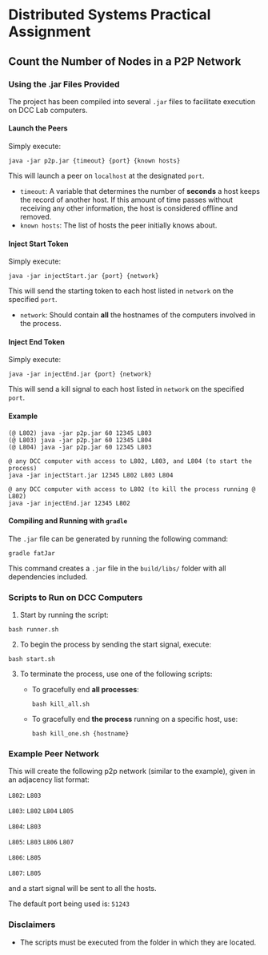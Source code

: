 # Distributed Systems Practical Assignment
## Count the Number of Nodes in a P2P Network

### Using the .jar Files Provided

The project has been compiled into several `.jar` files to facilitate execution on DCC Lab computers.

#### Launch the Peers

Simply execute:



```
java -jar p2p.jar {timeout} {port} {known hosts}
```


This will launch a peer on `localhost` at the designated `port`.

- `timeout`: A variable that determines the number of **seconds** a host keeps the record of another host. If this amount of time passes without receiving any other information, the host is considered offline and removed.
- `known hosts`: The list of hosts the peer initially knows about.

#### Inject Start Token

Simply execute:


```
java -jar injectStart.jar {port} {network}
```


This will send the starting token to each host listed in `network` on the specified `port`.

- `network`: Should contain **all** the hostnames of the computers involved in the process.

#### Inject End Token

Simply execute:



```
java -jar injectEnd.jar {port} {network}
```


This will send a kill signal to each host listed in `network` on the specified `port`.

#### Example


```
(@ L802) java -jar p2p.jar 60 12345 L803
(@ L803) java -jar p2p.jar 60 12345 L804
(@ L804) java -jar p2p.jar 60 12345 L803

@ any DCC computer with access to L802, L803, and L804 (to start the process)
java -jar injectStart.jar 12345 L802 L803 L804

@ any DCC computer with access to L802 (to kill the process running @ L802)
java -jar injectEnd.jar 12345 L802
```


#### Compiling and Running with `gradle`

The `.jar` file can be generated by running the following command:



```
gradle fatJar
```


This command creates a `.jar` file in the `build/libs/` folder with all dependencies included.

### Scripts to Run on DCC Computers

1. Start by running the script:



```
bash runner.sh
``` 


2. To begin the process by sending the start signal, execute:


```
bash start.sh
```

3. To terminate the process, use one of the following scripts:

   - To gracefully end **all processes**:

     ``` 
     bash kill_all.sh
     ```

   - To gracefully end **the process** running on a specific host, use:

     ``` 
     bash kill_one.sh {hostname}
     ```
     
### Example Peer Network

This will create the following p2p network (similar to the example), given in an adjacency list format:

```L802```: ```L803```

```L803```: ```L802``` ```L804``` ```L805```

```L804```: ```L803```

```L805```: ```L803``` ```L806``` ```L807```

```L806```: ```L805```

```L807```: ```L805```

and a start signal will be sent to all the hosts.

The default port being used is: `51243`

### Disclaimers

- The scripts must be executed from the folder in which they are located.  
